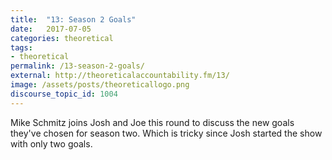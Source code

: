 ```yaml
---
title:  "13: Season 2 Goals"
date:   2017-07-05
categories: theoretical
tags:
- theoretical
permalink: /13-season-2-goals/
external: http://theoreticalaccountability.fm/13/
image: /assets/posts/theoreticallogo.png
discourse_topic_id: 1004
---
```

Mike Schmitz joins Josh and Joe this round to discuss the new goals they've chosen for season two. Which is tricky since Josh started the show with only two goals.
<!--more-->